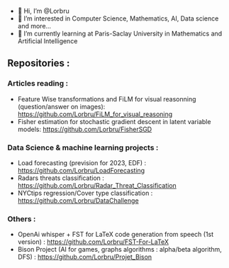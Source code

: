 - 👋 Hi, I’m @Lorbru
- 👀 I’m interested in Computer Science, Mathematics, AI, Data science and more...
- 🌱 I’m currently learning at Paris-Saclay University in Mathematics and Artificial Intelligence

## Repositories : 

### Articles reading : 
- Feature Wise transformations and FiLM for visual reasonning (question/answer on images): https://github.com/Lorbru/FiLM_for_visual_reasoning
- Fisher estimation for stochastic gradient descent in latent variable models: https://github.com/Lorbru/FisherSGD

### Data Science & machine learning projects : 
- Load forecasting (prevision for 2023, EDF) : https://github.com/Lorbru/LoadForecasting
- Radars threats classification : https://github.com/Lorbru/Radar_Threat_Classification
- NYCtips regression/Cover type classification : https://github.com/Lorbru/DataChallenge

### Others : 
- OpenAi whisper + FST for LaTeX code generation from speech (1st version) : https://github.com/Lorbru/FST-For-LaTeX
- Bison Project (AI for games, graphs algorithms : alpha/beta algorithm, DFS) : https://github.com/Lorbru/Projet_Bison
